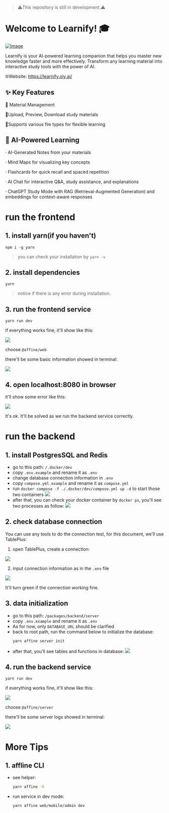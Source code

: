 > ⚠️This repository is still in development.⚠️



# Welcome to Learnify! 🎓
[![Image](https://github.com/user-attachments/assets/f31894ba-72ef-406f-9583-14dbf899e37e)](https://learnify.oiy.ai/)


Learnify is your AI-powered learning companion that helps you master new knowledge faster and more effectively. Transform any learning material into interactive study tools with the power of AI.



🌐Website: https://learnify.oiy.ai/

## ✨ Key Features
📕 Material Management

📗Upload, Preview, Download study materials

📘Supports various file types for flexible learning

## 🤖 AI-Powered Learning
· AI-Generated Notes from your materials

· Mind Maps for visualizing key concepts

· Flashcards for quick recall and spaced repetition

· AI Chat for interactive Q&A, study assistance, and explanations

· ChatGPT Study Mode with RAG (Retrieval-Augmented Generation) and embeddings for context-aware responses



















# run the frontend

## 1. install yarn(if you haven't)

```
npm i -g yarn
```

> you can check your installation by `yarn -v`

## 2. install dependencies

```
yarn
```

> notice if there is any error during installation.

## 3. run the frontend service

```
yarn run dev
```

if everything works fine, it'll show like this:

![](https://cdn.jsdelivr.net/gh/a1exsun/file@main//hexo/20250424201451791.png)

choose `@affine/web`

there'll be some basic information showed in terminal:

![](https://cdn.jsdelivr.net/gh/a1exsun/file@main//hexo/20250424201606399.png)

## 4. open localhost:8080 in browser

it'll show some error like this:

![](https://cdn.jsdelivr.net/gh/a1exsun/file@main//hexo/20250424202710918.png)

It's ok. It'll be solved as we run the backend service correctly.

# run the backend

## 1. install PostgresSQL and Redis

- go to this path: `/.docker/dev`
- copy `.env.example` and rename it as `.env`
- change database connection information in `.env`
- copy `compose.yml.example` and rename it as `compose.yml`
- run `docker compose -f ./.docker/dev/compose.yml up -d` to start those two containers
  ![](https://cdn.jsdelivr.net/gh/a1exsun/file@main//hexo/20250424201924290.png)
- after that, you can check your docker container by `docker ps`, you'll see two processes as follow:
  ![](https://cdn.jsdelivr.net/gh/a1exsun/file@main//hexo/20250424204103397.png)

## 2. check database connection

You can use any tools to do the connection test, for this document, we'll use TablePlus:

1. open TablePlus, create a connection:

![](https://cdn.jsdelivr.net/gh/a1exsun/file@main//hexo/20250424204309572.png)

2. input connection information as in the `.env` file

![](https://cdn.jsdelivr.net/gh/a1exsun/file@main//hexo/20250424204759368.png)

It'll turn green if the connection working fine.

## 3. data initialization

- go to this path: `/packages/backend/server`
- copy `.env.example` and rename it as `.env`
- As for now, only `DATABASE_URL` should be clarified
- back to root path, run the command below to initialize the database:
  ```sh
  yarn affine server init
  ```
- after that, you'll see tables and functions in database:
  ![](https://cdn.jsdelivr.net/gh/a1exsun/file@main//hexo/20250424205552195.png)

## 4. run the backend service

```
yarn run dev
```

if everything works fine, it'll show like this:

![](https://cdn.jsdelivr.net/gh/a1exsun/file@main//hexo/20250424201451791.png)

choose `@affine/server`

there'll be some server logs showed in terminal:

![](https://cdn.jsdelivr.net/gh/a1exsun/file@main//hexo/20250424205750753.png)

# More Tips

## 1. affline CLI

- see helper:

  ```bash
  yarn affine -h
  ```

- run service in dev mode:

  ```bash
  yarn affine web/mobile/admin dev
  ```

